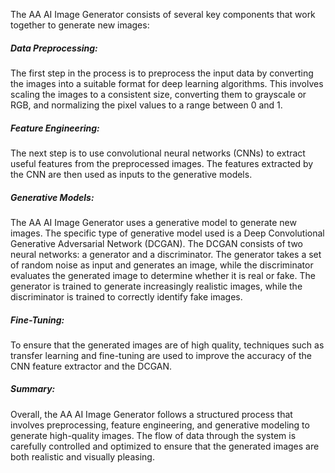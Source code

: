 The AA AI Image Generator consists of several key components that work together to generate new images:

##### Data Preprocessing: 
The first step in the process is to preprocess the input data by converting the images into a suitable format for deep learning algorithms. This involves scaling the images to a consistent size, converting them to grayscale or RGB, and normalizing the pixel values to a range between 0 and 1.

##### Feature Engineering: 
The next step is to use convolutional neural networks (CNNs) to extract useful features from the preprocessed images. The features extracted by the CNN are then used as inputs to the generative models.

##### Generative Models: 
The AA AI Image Generator uses a generative model to generate new images. The specific type of generative model used is a Deep Convolutional Generative Adversarial Network (DCGAN). The DCGAN consists of two neural networks: a generator and a discriminator. The generator takes a set of random noise as input and generates an image, while the discriminator evaluates the generated image to determine whether it is real or fake. The generator is trained to generate increasingly realistic images, while the discriminator is trained to correctly identify fake images.

##### Fine-Tuning: 
To ensure that the generated images are of high quality, techniques such as transfer learning and fine-tuning are used to improve the accuracy of the CNN feature extractor and the DCGAN.

##### Summary:
Overall, the AA AI Image Generator follows a structured process that involves preprocessing, feature engineering, and generative modeling to generate high-quality images. The flow of data through the system is carefully controlled and optimized to ensure that the generated images are both realistic and visually pleasing.
